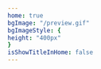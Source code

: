 ```yaml
---
home: true
bgImage: "/preview.gif"
bgImageStyle: { 
height: "400px" 
}
isShowTitleInHome: false
---
```


<valine></valine>
